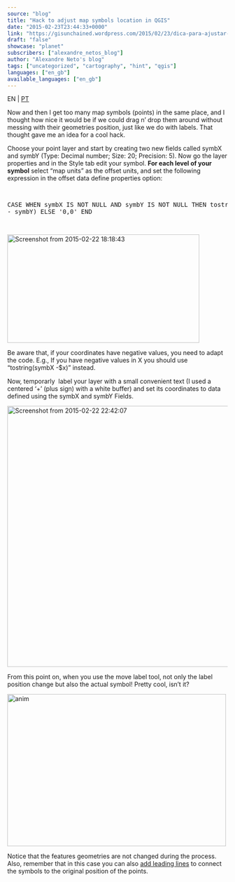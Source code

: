 ```yaml
---
source: "blog"
title: "Hack to adjust map symbols location in QGIS"
date: "2015-02-23T23:44:33+0000"
link: "https://gisunchained.wordpress.com/2015/02/23/dica-para-ajustar-posicao-de-simbolos-em-qgis-hack-to-adjust-map-symbols-location-in-qgis/"
draft: "false"
showcase: "planet"
subscribers: ["alexandre_netos_blog"]
author: "Alexandre Neto's blog"
tags: ["uncategorized", "cartography", "hint", "qgis"]
languages: ["en_gb"]
available_languages: ["en_gb"]
---
```


<p style="text-align: left;">EN | <span style="color: #808080;"><a href="https://sigsemgrilhetas.wordpress.com/2015/02/23/dica-para-ajustar-posicao-de-simbolos-em-qgis-hack-to-adjust-map-symbols-location-in-qgis/" target="_blank">PT</a></span></p>
<p>Now and then I get too many map symbols (points) in the same place, and I thought how nice it would be if we could drag n’ drop them around without messing with their geometries position, just like we do with labels. That thought gave me an idea for a cool hack.</p>
<p>Choose your point layer and start by creating two new fields called symbX and symbY (Type: Decimal number; Size: 20; Precision: 5). Now go the layer properties and in the Style tab edit your symbol. <strong>For each level of your symbol</strong> select “map units” as the offset units, and set the following expression in the offset data define properties option:</p>
<pre class="brush: plain; title: ; notranslate">

CASE WHEN symbX IS NOT NULL AND symbY IS NOT NULL THEN
    tostring($x - symbX) + ',' + tostring($y - symbY)
ELSE
    '0,0'
END

</pre>
<p><a href="https://gisunchained.files.wordpress.com/2015/02/screenshot-from-2015-02-22-181843.png"><img alt="Screenshot from 2015-02-22 18:18:43" class="wp-image-572 size-full aligncenter" height="247" src="/img/subscribers/alexandre_netos_blog/dica-para-ajustar-posicao-de-simbolos-em-qgis-hack-to-adjust-map-symbols-location-in-qgis/screenshot-from-2015-02-22-181843.webp" width="439"/></a></p>
<p>Be aware that, if your coordinates have negative values, you need to adapt the code. E.g., If you have negative values in X you should use “tostring(symbX -$x)” instead.</p>
<p>Now, temporarly  label your layer with a small convenient text (I used a centered ‘+’ (plus sign) with a white buffer) and set its coordinates to data defined using the symbX and symbY Fields.</p>
<p><a href="https://gisunchained.files.wordpress.com/2015/02/screenshot-from-2015-02-22-224207.png"><img alt="Screenshot from 2015-02-22 22:42:07" class="size-large wp-image-575 aligncenter" height="595" src="/img/subscribers/alexandre_netos_blog/dica-para-ajustar-posicao-de-simbolos-em-qgis-hack-to-adjust-map-symbols-location-in-qgis/screenshot-from-2015-02-22-224207.webp" width="660"/></a></p>
<p>From this point on, when you use the move label tool, not only the label position change but also the actual symbol! Pretty cool, isn’t it?</p>
<p><a href="https://gisunchained.files.wordpress.com/2015/02/anim.gif"><img alt="anim" class="size-full wp-image-576 aligncenter" height="347" src="/img/subscribers/alexandre_netos_blog/dica-para-ajustar-posicao-de-simbolos-em-qgis-hack-to-adjust-map-symbols-location-in-qgis/anim.gif" width="500"/></a></p>
<p>Notice that the features geometries are not changed during the process. Also, remember that in this case you can also <a href="https://sigsemgrilhetas.wordpress.com/2015/01/12/etiquetas-com-guias-em-qgis-e-postgis-labels-leading-lines-with-qgis-and-postgis/">add leading lines</a> to connect the symbols to the original position of the points.</p>
